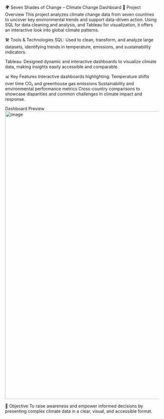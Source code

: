 🌍 Seven Shades of Change – Climate Change Dashboard
📌 Project Overview
This project analyzes climate change data from seven countries to uncover key environmental trends and support data-driven action. Using SQL for data cleaning and analysis, and Tableau for visualization, it offers an interactive look into global climate patterns.

🛠️ Tools & Technologies
SQL: Used to clean, transform, and analyze large datasets, identifying trends in temperature, emissions, and sustainability indicators.

Tableau: Designed dynamic and interactive dashboards to visualize climate data, making insights easily accessible and comparable.

📊 Key Features
Interactive dashboards highlighting:
Temperature shifts over time
CO₂ and greenhouse gas emissions
Sustainability and environmental performance metrics
Cross-country comparisons to showcase disparities and common challenges in climate impact and response.

Dashboard Preview 
<img width="941" alt="image" src="https://github.com/user-attachments/assets/53f5763a-faa8-48c6-85f0-817e4bffb90a" />

🎯 Objective
To raise awareness and empower informed decisions by presenting complex climate data in a clear, visual, and accessible format.

